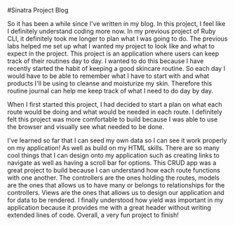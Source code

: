 #Sinatra Project Blog

So it has been a while since I've written in my blog. In this project, I feel like I definitely understand coding more now. In my previous project of Ruby CLI, it definitely took me longer to plan what I was going to do. The previous labs helped me set up what I wanted my project to look like and what to expect in the project. This project is an application where users can keep track of their routines day to day. I wanted to do this because I have recently started the habit of keeping a good skincare routine. So each day I would have to be able to remember what I have to start with and what products I'll be using to cleanse and moisturize my skin. Therefore this routine journal can help me keep track of what I need to do day by day.

When I first started this project, I had decided to start a plan on what each route would be doing and what would be needed in each route. I definitely felt this project was more comfortable to build because I was able to use the browser and visually see what needed to be done.

I've learned so far that I can seed my own data so I can see it work properly on my application! As well as build on my HTML skills. There are so many cool things that I can design onto my application such as creating links to navigate as well as having a scroll bar for options. This CRUD app was a great project to build because I can understand how each route functions with one another. The controllers are the ones holding the routes, models are the ones that allows us to have many or belongs to relationships for the controllers. Views are the ones that allows us to design our application and for data to be rendered. I finally understood how yield was important in my application because it provides me with a great header without writing extended lines of code. Overall, a very fun project to finish! 

